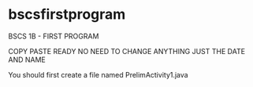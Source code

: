 # bscsfirstprogram
BSCS 1B - FIRST PROGRAM

COPY PASTE READY NO NEED TO CHANGE ANYTHING JUST THE DATE AND NAME

You should first create a file named PrelimActivity1.java
